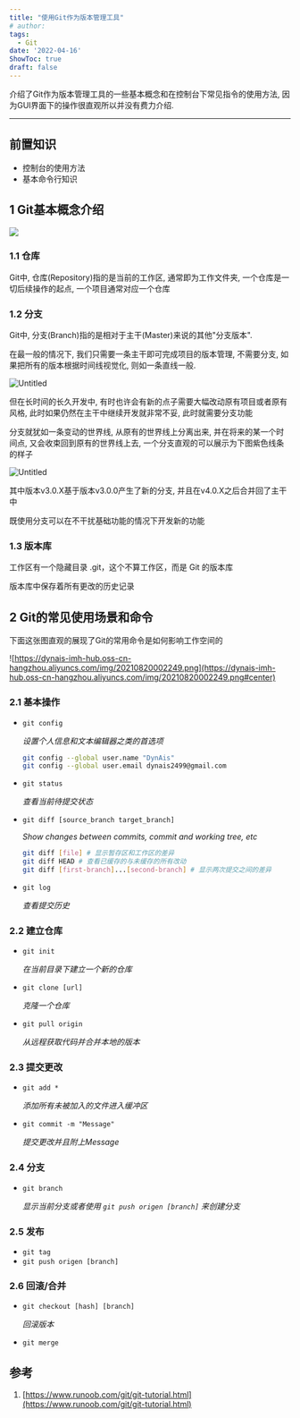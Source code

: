```yaml
---
title: "使用Git作为版本管理工具"
# author: 
tags:
  - Git
date: '2022-04-16'
ShowToc: true
draft: false
---
```


介绍了Git作为版本管理工具的一些基本概念和在控制台下常见指令的使用方法, 因为GUI界面下的操作很直观所以并没有费力介绍.
<!--more-->

---

## 前置知识

- 控制台的使用方法
- 基本命令行知识

## 1 Git基本概念介绍

![](https://dynais-imh-hub.oss-cn-hangzhou.aliyuncs.com/img/202204162209607.png#center)


### 1.1 仓库

Git中, 仓库(Repository)指的是当前的工作区, 通常即为工作文件夹, 一个仓库是一切后续操作的起点, 一个项目通常对应一个仓库

### 1.2 分支

Git中, 分支(Branch)指的是相对于主干(Master)来说的其他"分支版本". 

在最一般的情况下, 我们只需要一条主干即可完成项目的版本管理, 不需要分支, 如果把所有的版本根据时间线视觉化, 则如一条直线一般.

![Untitled](https://dynais-imh-hub.oss-cn-hangzhou.aliyuncs.com/img/Untitled%201.png#center)

但在长时间的长久开发中, 有时也许会有新的点子需要大幅改动原有项目或者原有风格, 此时如果仍然在主干中继续开发就非常不妥, 此时就需要分支功能

分支就犹如一条变动的世界线, 从原有的世界线上分离出来, 并在将来的某一个时间点, 又会收束回到原有的世界线上去, 一个分支直观的可以展示为下图紫色线条的样子

![Untitled](https://dynais-imh-hub.oss-cn-hangzhou.aliyuncs.com/img/Untitled%202.png#center)

其中版本v3.0.X基于版本v3.0.0产生了新的分支, 并且在v4.0.X之后合并回了主干中

既使用分支可以在不干扰基础功能的情况下开发新的功能

### 1.3 版本库

工作区有一个隐藏目录 .git，这个不算工作区，而是 Git 的版本库

版本库中保存着所有更改的历史记录

## 2 Git的常见使用场景和命令

下面这张图直观的展现了Git的常用命令是如何影响工作空间的

![https://dynais-imh-hub.oss-cn-hangzhou.aliyuncs.com/img/20210820002249.png](https://dynais-imh-hub.oss-cn-hangzhou.aliyuncs.com/img/20210820002249.png#center)

### 2.1 基本操作

- `git config`
  
    *设置个人信息和文本编辑器之类的首选项*
    
    ```bash
    git config --global user.name "DynAis"
    git config --global user.email dynais2499@gmail.com
    ```
    
- `git status`
  
    *查看当前待提交状态*
    
- `git diff [source_branch target_branch]`
  
    *Show changes between commits, commit and working tree, etc*
    
    ```bash
    git diff [file] # 显示暂存区和工作区的差异
    git diff HEAD # 查看已缓存的与未缓存的所有改动
    git diff [first-branch]...[second-branch] # 显示两次提交之间的差异
    ```
    
- `git log`
  
    *查看提交历史*
    

### 2.2 建立仓库

- `git init`
  
    *在当前目录下建立一个新的仓库*
    
- `git clone [url]`
  
    *克隆一个仓库*
    
- `git pull origin`
  
    *从远程获取代码并合并本地的版本*
    

### 2.3 提交更改

- `git add *`
  
    *添加所有未被加入的文件进入缓冲区*
    
- `git commit -m "Message"`
  
    *提交更改并且附上Message*
    

### 2.4 分支

- `git branch`
  
    *显示当前分支或者使用 `git push origen [branch]` 来创建分支*
    

### 2.5 发布

- `git tag`
- `git push origen [branch]`

### 2.6 回滚/合并

- `git checkout [hash] [branch]`
  
    *回滚版本*  
    
- `git merge`

## 参考

1. [https://www.runoob.com/git/git-tutorial.html](https://www.runoob.com/git/git-tutorial.html)